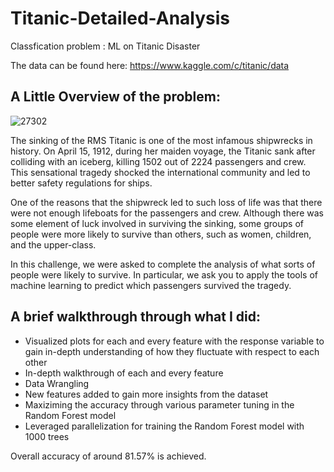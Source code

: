 # Titanic-Detailed-Analysis
Classfication problem : ML on Titanic Disaster

The data can be found here:
https://www.kaggle.com/c/titanic/data

## A Little Overview of the problem:

![27302](https://user-images.githubusercontent.com/33611104/54016242-86185f00-413f-11e9-9c2c-2fdc34db404a.jpg)

The sinking of the RMS Titanic is one of the most infamous shipwrecks in history.  On April 15, 1912, during her maiden voyage, the Titanic sank after colliding with an iceberg, killing 1502 out of 2224 passengers and crew. This sensational tragedy shocked the international community and led to better safety regulations for ships.

One of the reasons that the shipwreck led to such loss of life was that there were not enough lifeboats for the passengers and crew. Although there was some element of luck involved in surviving the sinking, some groups of people were more likely to survive than others, such as women, children, and the upper-class.

In this challenge, we were asked to complete the analysis of what sorts of people were likely to survive. In particular, we ask you to apply the tools of machine learning to predict which passengers survived the tragedy.

## A brief walkthrough through what I did:

- Visualized plots for each and every feature with the response variable to gain in-depth understanding of how they fluctuate with respect to each other
- In-depth walkthrough of each and every feature 
- Data Wrangling
- New features added to gain more insights from the dataset
- Maxiziming the accuracy through various parameter tuning in the Random Forest model
- Leveraged parallelization for training the Random Forest model with 1000 trees

Overall accuracy of around 81.57% is achieved.
